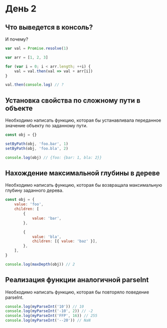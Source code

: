 # День 2

## Что выведется в консоль?

И почему?

```js
var val = Promise.resolve(1)

var arr = [1, 2, 3]

for (var i = 0; i < arr.length; ++i) {
	val = val.then(val => val + arr[i])
}

val.then(console.log) // ?
```

## Установка свойства по сложному пути в объекте

Необходимо написать функцию, которая бы устанавливала переданное значение объекту по заданному пути.

```js
const obj = {}

setByPath(obj, 'foo.bar', 1)
setByPath(obj, 'foo.bla', 2)

console.log(obj) // {foo: {bar: 1, bla: 2}}
```

## Нахождение максимальной глубины в дереве

Необходимо написать функцию, которая бы возвращала максимальную глубину заданного дерева.

```js
const obj = {
	value: 'foo',
	children: [
		{
			value: 'bar',
		},

		{
			value: 'bla',
			children: [{ value: 'baz' }],
		},
	],
}

console.log(maxDepth(obj)) // 2
```

## Реализация функции аналогичной parseInt

Необходимо написать функцию, которая бы повторяло поведение parseInt.

```js
console.log(myParseInt('10')) // 10
console.log(myParseInt('-10', 2)) // -2
console.log(myParseInt('FFP', 16)) // 255
console.log(myParseInt('--20')) // NaN
```
